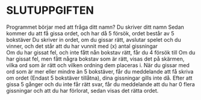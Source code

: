 # SLUTUPPGIFTEN
Programmet börjar med att fråga ditt namn?
Du skriver ditt namn
Sedan kommer du att få gissa ordet, och har då 5 försök, ordet består av 5 bokstäver
Du skriver in ordet, om du gissar rätt, avslutar spelet och du vinner, och det står att du har vunnit med (x) antal gissningar  
Om du har gissat fel, och inte fått nån bokstav rätt, får du 4 försök till
Om du har gissat fel, men fått några bokstav som är rätt, visas det på skärmen, vilka ord som är rätt och vilken ordning dem placeras i.
När du gissar med ord som är mer eller mindre än 5 bokstäver, får du meddelande att få skriva om ordet (Endast 5 bokstäver tillåtna), dina gissningar gills inte då.
Efter att gissa 5 gånger och du inte får rätt svar, får du meddelande att du har 0 flera gissningar och att du har förlorat, sedan visas det rätta ordet.
